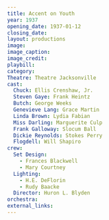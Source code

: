 ```yaml
---
title: Accent on Youth
year: 1937
opening_date: 1937-01-12
closing_date: 
layout: productions
image:
image_caption:
image_credit:
playbill: 
category: 
Theatre: Theatre Jacksonville
cast:
  Chuck: Ellis Crenshaw, Jr.
  Steven Gaye: Frank Heintz
  Butch: George Weeks
  Genevieve Lang: Grace Martin
  Linda Brown: Lydia Fabian
  Miss Darling: Marguerite Culp
  Frank Galloway: Slocum Ball
  Dickie Reynolds: Stokes Perry
  Flogdell: Will Shapiro
crew:
  Set Design:
    - Frances Blackwell
    - Mary Courtney
  Lighting:
    - H.E. DeFlorin
    - Rudy Baacke
  Director: Huron L. Blyden
orchestra:
external_links:
---
```


